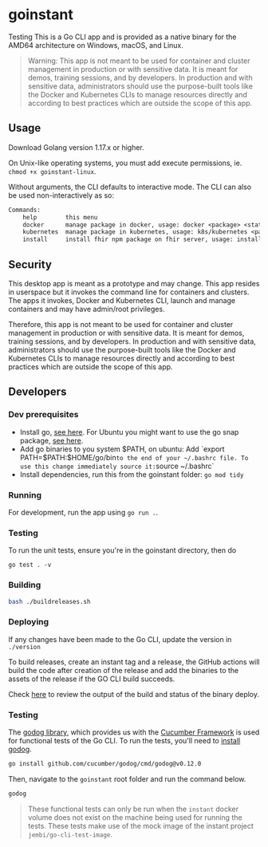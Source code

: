# goinstant
Testing
This is a Go CLI app and is provided as a native binary for the AMD64 architecture on Windows, macOS, and Linux.

> Warning: This app is not meant to be used for container and cluster management in production or with sensitive data. It is meant for demos, training sessions, and by developers. In production and with sensitive data, administrators should use the purpose-built tools like the Docker and Kubernetes CLIs to manage resources directly and according to best practices which are outside the scope of this app.

## Usage

Download Golang version 1.17.x or higher.

On Unix-like operating systems, you must add execute permissions, ie. `chmod +x goinstant-linux`.

Without arguments, the CLI defaults to interactive mode. The CLI can also be used non-interactively as so:
```txt
Commands: 
	help 		this menu
	docker		manage package in docker, usage: docker <package> <state> e.g. docker core init
	kubernetes	manage package in kubernetes, usage: k8s/kubernetes <package> <state>, e.g. k8s core init
	install		install fhir npm package on fhir server, usage: install <ig_url> <fhir_server>, e.g. install https://intrahealth.github.io/simple-hiv-ig/ http://hapi.fhir.org/baseR4
```

## Security

This desktop app is meant as a prototype and may change. This app resides in userspace but it invokes the command line for containers and clusters. The apps it invokes, Docker and Kubernetes CLI, launch and manage containers and may have admin/root privileges.

Therefore, this app is not meant to be used for container and cluster management in production or with sensitive data. It is meant for demos, training sessions, and by developers. In production and with sensitive data, administrators should use the purpose-built tools like the Docker and Kubernetes CLIs to manage resources directly and according to best practices which are outside the scope of this app.

## Developers

### Dev prerequisites

* Install go, [see here](https://golang.org/doc/install). For Ubuntu you might want to use the go snap package, [see here](https://snapcraft.io/install/go/ubuntu).
* Add go binaries to you system $PATH, on ubuntu: Add `export PATH=$PATH:$HOME/go/bin` to the end of your ~/.bashrc file. To use this change immediately source it: `source ~/.bashrc`
* Install dependencies, run this from the goinstant folder: `go mod tidy`

### Running

For development, run the app using `go run .`.

### Testing

To run the unit tests, ensure you're in the goinstant directory, then do

```
go test . -v
```

### Building

```sh
bash ./buildreleases.sh
```

### Deploying

If any changes have been made to the Go CLI, update the version in `./version`

To build releases, create an instant tag and a release, the GitHub actions will build the code after creation of the release and add the binaries to the assets of the release if the GO CLI build succeeds.

Check [here](https://github.com/openhie/instant/actions/new) to review the output of the build and status of the binary deploy.

### Testing

The [godog library](https://github.com/cucumber/godog), which provides us with the [Cucumber Framework](https://cucumber.io/) is used for functional tests of the Go CLI. To run the tests, you'll need to [install godog](https://github.com/cucumber/godog#install).

```bash
go install github.com/cucumber/godog/cmd/godog@v0.12.0
```

Then, navigate to the `goinstant` root folder and run the command below.

```bash
godog
```

> These functional tests can only be run when the `instant` docker volume does not exist on the machine being used for running the tests. These tests make use of the mock image of the instant project `jembi/go-cli-test-image`.
